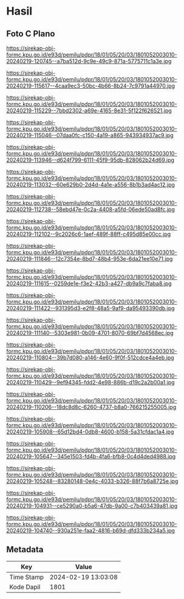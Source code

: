 # Hasil

## Foto C Plano

https://sirekap-obj-formc.kpu.go.id/e93d/pemilu/pdpr/18/01/05/20/03/1801052003010-20240219-120745--a7ba512d-9c9e-49c9-871a-5775711c1a3e.jpg

https://sirekap-obj-formc.kpu.go.id/e93d/pemilu/pdpr/18/01/05/20/03/1801052003010-20240219-115617--4caa9ec3-50bc-4b66-8b24-7c9791a44970.jpg

https://sirekap-obj-formc.kpu.go.id/e93d/pemilu/pdpr/18/01/05/20/03/1801052003010-20240219-115229--7bbd2302-a69e-4165-8e31-5f122f626521.jpg

https://sirekap-obj-formc.kpu.go.id/e93d/pemilu/pdpr/18/01/05/20/03/1801052003010-20240219-115046--07daa0fc-c150-4a19-a865-943934937ac9.jpg

https://sirekap-obj-formc.kpu.go.id/e93d/pemilu/pdpr/18/01/05/20/03/1801052003010-20240219-113946--d624f799-6111-45f9-95db-828062b24d69.jpg

https://sirekap-obj-formc.kpu.go.id/e93d/pemilu/pdpr/18/01/05/20/03/1801052003010-20240219-113032--60e629b0-2d4d-4a1e-a556-8b1b3ad4ac12.jpg

https://sirekap-obj-formc.kpu.go.id/e93d/pemilu/pdpr/18/01/05/20/03/1801052003010-20240219-112738--58ebd47e-0c2a-4408-a5fd-06ede50ad8fc.jpg

https://sirekap-obj-formc.kpu.go.id/e93d/pemilu/pdpr/18/01/05/20/03/1801052003010-20240219-112102--9c2026c6-1aef-489f-88ff-c495d85e00cc.jpg

https://sirekap-obj-formc.kpu.go.id/e93d/pemilu/pdpr/18/01/05/20/03/1801052003010-20240219-111846--12c7354e-8bd7-48b4-953e-6da21ee10e71.jpg

https://sirekap-obj-formc.kpu.go.id/e93d/pemilu/pdpr/18/01/05/20/03/1801052003010-20240219-111615--0259de1e-f3e2-42b3-a427-db9a9c7faba8.jpg

https://sirekap-obj-formc.kpu.go.id/e93d/pemilu/pdpr/18/01/05/20/03/1801052003010-20240219-111422--931395d3-e2f8-48a5-9af9-da95493390db.jpg

https://sirekap-obj-formc.kpu.go.id/e93d/pemilu/pdpr/18/01/05/20/03/1801052003010-20240219-111140--5303e981-0b09-4701-8070-69bf7d4568ec.jpg

https://sirekap-obj-formc.kpu.go.id/e93d/pemilu/pdpr/18/01/05/20/03/1801052003010-20240219-110804--39b7d080-a146-4e60-9f0f-512cdce4a4eb.jpg

https://sirekap-obj-formc.kpu.go.id/e93d/pemilu/pdpr/18/01/05/20/03/1801052003010-20240219-110429--9ef94345-fdd2-4e98-886b-d19c2a2b00a1.jpg

https://sirekap-obj-formc.kpu.go.id/e93d/pemilu/pdpr/18/01/05/20/03/1801052003010-20240219-110206--18dc8d8c-6260-4737-b8a0-766215255005.jpg

https://sirekap-obj-formc.kpu.go.id/e93d/pemilu/pdpr/18/01/05/20/03/1801052003010-20240219-105908--65d12bd4-0db8-4600-b158-5a31cfdac1a4.jpg

https://sirekap-obj-formc.kpu.go.id/e93d/pemilu/pdpr/18/01/05/20/03/1801052003010-20240219-105647--345e1503-fd4b-4fa6-bfb8-0c4d4ded4988.jpg

https://sirekap-obj-formc.kpu.go.id/e93d/pemilu/pdpr/18/01/05/20/03/1801052003010-20240219-105248--83280148-0e4c-4033-b326-88f7b6a8725e.jpg

https://sirekap-obj-formc.kpu.go.id/e93d/pemilu/pdpr/18/01/05/20/03/1801052003010-20240219-104931--ce5290a0-b5a6-47db-9a00-c7b403439a81.jpg

https://sirekap-obj-formc.kpu.go.id/e93d/pemilu/pdpr/18/01/05/20/03/1801052003010-20240219-104740--930a251e-faa2-4816-b69d-dfd333b234a5.jpg


## Metadata

| Key        | Value               |
| ---------- | ------------------- |
| Time Stamp | 2024-02-19 13:03:08 |
| Kode Dapil | 1801                |



